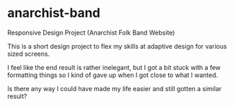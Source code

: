 # anarchist-band
Responsive Design Project (Anarchist Folk Band Website)


This is a short design project to flex my skills at adaptive design for various sized screens.

I feel like the end result is rather inelegant, but I got a bit stuck with a few formatting things so I kind of gave up when I got close to what I wanted.

Is there any way I could have made my life easier and still gotten a similar result?
